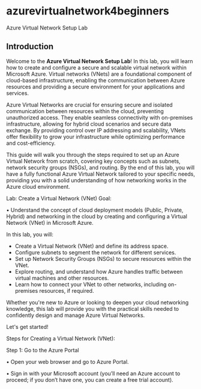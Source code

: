 # azurevirtualnetwork4beginners

Azure Virtual Network Setup Lab

## Introduction

Welcome to the **Azure Virtual Network Setup Lab**! In this lab, you will learn how to create and configure a secure and scalable virtual network within Microsoft Azure. Virtual networks (VNets) are a foundational component of cloud-based infrastructure, enabling the communication between Azure resources and providing a secure environment for your applications and services.

Azure Virtual Networks are crucial for ensuring secure and isolated communication between resources within the cloud, preventing unauthorized access. They enable seamless connectivity with on-premises infrastructure, allowing for hybrid cloud scenarios and secure data exchange. By providing control over IP addressing and scalability, VNets offer flexibility to grow your infrastructure while optimizing performance and cost-efficiency.

This guide will walk you through the steps required to set up an Azure Virtual Network from scratch, covering key concepts such as subnets, network security groups (NSGs), and routing. By the end of this lab, you will have a fully functional Azure Virtual Network tailored to your specific needs, providing you with a solid understanding of how networking works in the Azure cloud environment.

Lab: Create a Virtual Network (VNet)
Goal:

•	Understand the concept of cloud deployment models (Public, Private, Hybrid) and networking in the cloud by creating and configuring a Virtual Network (VNet) in Microsoft Azure.

In this lab, you will:

- Create a Virtual Network (VNet) and define its address space.
- Configure subnets to segment the network for different services.
- Set up Network Security Groups (NSGs) to secure resources within the VNet.
- Explore routing, and understand how Azure handles traffic between virtual machines and other resources.
- Learn how to connect your VNet to other networks, including on-premises resources, if required.

Whether you're new to Azure or looking to deepen your cloud networking knowledge, this lab will provide you with the practical skills needed to confidently design and manage Azure Virtual Networks.

Let's get started!

Steps for Creating a Virtual Network (VNet):

Step 1: Go to the Azure Portal

•	Open your web browser and go to Azure Portal.

•	Sign in with your Microsoft account (you’ll need an Azure account to proceed; if you don’t have one, you can create a free trial account).




